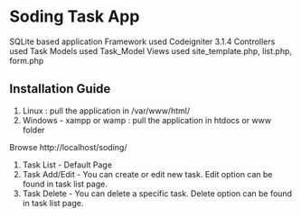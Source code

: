 # Soding Task App

SQLite based application
Framework used Codeigniter 3.1.4
Controllers used Task
Models used Task_Model
Views used site_template.php, list.php, form.php

## Installation Guide

1. Linux : pull the application in /var/www/html/
2. Windows - xampp or wamp : pull the application in htdocs or www folder

Browse http://localhost/soding/

1. Task List - Default Page
2. Task Add/Edit - You can create or edit new task. Edit option can be found in task list page.
3. Task Delete - You can delete a specific task. Delete option can be found in task list page.
